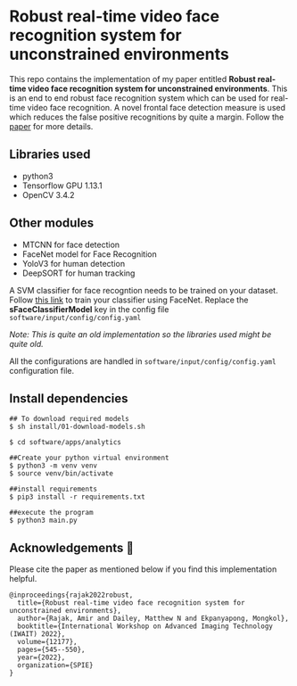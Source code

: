 # Robust real-time video face recognition system for unconstrained environments

This repo contains the implementation of my paper entitled **Robust real-time video face recognition system for unconstrained environments**. This is an end to end robust face recognition system which can be used for real-time video face recognition. A novel frontal face detection measure is used which reduces the false positive recognitions by quite a margin. Follow the [paper](https://spie.org/Publications/Proceedings/Paper/10.1117/12.2625989?SSO=1) for more details.



## Libraries used
- python3
- Tensorflow GPU 1.13.1
- OpenCV 3.4.2

## Other modules
- MTCNN for face detection
- FaceNet model for Face Recognition
- YoloV3 for human detection
- DeepSORT for human tracking

A SVM classifier for face recogntion needs to be trained on your dataset. Follow [this link](https://github.com/davidsandberg/facenet/wiki/Train-a-classifier-on-own-images) to train your classifier using FaceNet. Replace the **sFaceClassifierModel** key in the config file ```software/input/config/config.yaml```


*Note: This is quite an old implementation so the libraries used might be quite old.*

All the configurations are handled in ```software/input/config/config.yaml``` configuration file.

## Install dependencies
```
## To download required models
$ sh install/01-download-models.sh

$ cd software/apps/analytics

##Create your python virtual environment
$ python3 -m venv venv
$ source venv/bin/activate

##install requirements
$ pip3 install -r requirements.txt

##execute the program
$ python3 main.py
```

## Acknowledgements 🙏
Please cite the paper as mentioned below if you find this implementation helpful.

```
@inproceedings{rajak2022robust,
  title={Robust real-time video face recognition system for unconstrained environments},
  author={Rajak, Amir and Dailey, Matthew N and Ekpanyapong, Mongkol},
  booktitle={International Workshop on Advanced Imaging Technology (IWAIT) 2022},
  volume={12177},
  pages={545--550},
  year={2022},
  organization={SPIE}
}
```